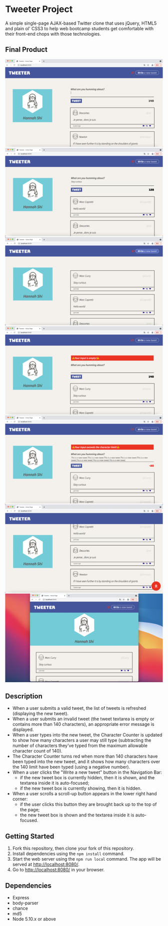 # Tweeter Project

A simple single-page AJAX-based Twitter clone that uses jQuery, HTML5 and plain ol' CSS3 to help web bootcamp students get comfortable with their front-end chops with those technologies.

## Final Product

!["screenshot of initialization page"](https://github.com/Hope-Max/tweeter/blob/master/docs/Initialization-page.png?raw=true)
!["screenshot of new tweets"](https://github.com/Hope-Max/tweeter/blob/master/docs/New-tweets.png?raw=true)
!["screenshot of new tweets hidden"](https://github.com/Hope-Max/tweeter/blob/master/docs/New-tweets-hidden.png?raw=true)
!["screenshot of error message"](https://github.com/Hope-Max/tweeter/blob/master/docs/Error-message1.png?raw=true)
!["screenshot of error message"](https://github.com/Hope-Max/tweeter/blob/master/docs/Error-message2.png?raw=true)
!["screenshot of scroll-up button"](https://github.com/Hope-Max/tweeter/blob/master/docs/Scroll-up-button.png?raw=true)
!["screenshot of responsive design"](https://github.com/Hope-Max/tweeter/blob/master/docs/Responsive-design.png?raw=true)

## Description

- When a user submits a valid tweet, the list of tweets is refreshed (displaying the new tweet).
- When a user submits an invalid tweet (the tweet textarea is empty or contains more than 140 characters), an appropriate error message is displayed.
- When a user types into the new tweet, the Character Counter is updated to show how many characters a user may still type (subtracting the number of characters they've typed from the maximum allowable character count of 140).
- The Character Counter turns red when more than 140 characters have been typed into the new tweet, and it shows how many characters over the 140 limit have been typed (using a negative number).
- When a user clicks the "Write a new tweet" button in the Navigation Bar:
  - if the new tweet box is currently hidden, then it is shown, and the textarea inside it is auto-focused;
  - if the new tweet box is currently showing, then it is hidden.
- When a user scrolls a scroll-up button appears in the lower right hand corner:
  - if the user clicks this button they are brought back up to the top of the page;
  - the new tweet box is shown and the textarea inside it is auto-focused.
## Getting Started

1. Fork this repository, then clone your fork of this repository.
2. Install dependencies using the `npm install` command.
3. Start the web server using the `npm run local` command. The app will be served at <http://localhost:8080/>.
4. Go to <http://localhost:8080/> in your browser.

## Dependencies

- Express
- body-parser
- chance
- md5
- Node 5.10.x or above
